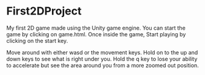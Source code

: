 # First2DProject
My first 2D game made using the Unity game engine. You can start the game by clicking on game.html. 
Once inside the game, Start playing by clicking on the start key. 

Move around with either wasd or the movement keys. 
Hold on to the up and down keys to see what is right under you. 
Hold the q key to lose your ability to accelerate but see the area around you from a more zoomed out position.
